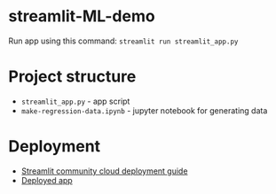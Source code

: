 # streamlit-ML-demo
Run app using this command: `streamlit run streamlit_app.py`

# Project structure
* `streamlit_app.py` - app script
* `make-regression-data.ipynb` - jupyter notebook for generating data

# Deployment
* [Streamlit community cloud deployment guide](https://docs.streamlit.io/streamlit-community-cloud/deploy-your-app)
* [Deployed app](https://regression-demo.streamlit.app/)